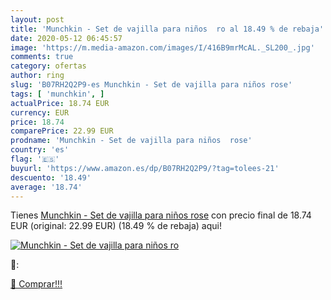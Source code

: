 ```yaml
---
layout: post
title: 'Munchkin - Set de vajilla para niños  ro al 18.49 % de rebaja'
date: 2020-05-12 06:45:57
image: 'https://m.media-amazon.com/images/I/416B9mrMcAL._SL200_.jpg'
comments: true
category: ofertas
author: ring
slug: 'B07RH2Q2P9-es Munchkin - Set de vajilla para niños rose'
tags: [ 'munchkin', ]
actualPrice: 18.74 EUR
currency: EUR
price: 18.74
comparePrice: 22.99 EUR
prodname: 'Munchkin - Set de vajilla para niños  rose'
country: 'es'
flag: '🇪🇸'
buyurl: 'https://www.amazon.es/dp/B07RH2Q2P9/?tag=tolees-21'
descuento: '18.49'
average: '18.74'
---
```


Tienes [Munchkin - Set de vajilla para niños  rose](https://www.amazon.es/dp/B07RH2Q2P9/?tag=tolees-21) con precio final de  18.74 EUR (original: 22.99 EUR) (18.49 %  de rebaja) aqui!

[![Munchkin - Set de vajilla para niños  ro](https://m.media-amazon.com/images/I/416B9mrMcAL._SL200_.jpg)](https://www.amazon.es/dp/B07RH2Q2P9/?tag=tolees-21)

🔎:


[🛒 Comprar!!!](https://www.amazon.es/dp/B07RH2Q2P9/?tag=tolees-21)
